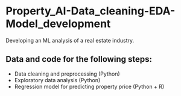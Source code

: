# Property_AI-Data_cleaning-EDA-Model_development
Developing an ML analysis of a real estate industry.

## Data and code for the following steps:
  - Data cleaning and preprocessing (Python)
  - Exploratory data analysis (Python)
  - Regression model for predicting property price (Python + R)
